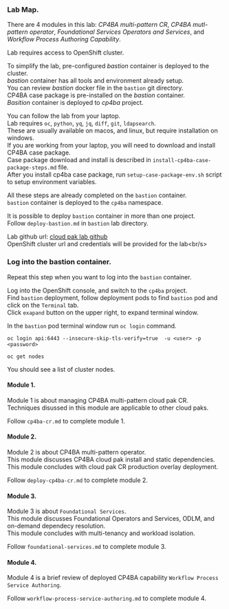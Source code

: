 ### Lab Map.

There are 4 modules in this lab: *CP4BA multi-pattern CR*, *CP4BA mutl-pattern operator*, *Foundational Services Operators and Services*, and *Workflow Process Authoring Capability*.<br/>

Lab requires access to OpenShift cluster.<br/>

To simplify the lab, pre-configured *bastion* container is deployed to the cluster.<br/>
*bastion* container has all tools and environment already setup.<br/>
You can review *bastion* docker file in the `bastion` git directory.<br/>
CP4BA case package is pre-installed on the *bastion* container.<br/>
*Basition* container is deployed to *cp4ba* project.<br/>

You can follow the lab from your laptop.<br/>
Lab requires `oc`, `python`, `yq`, `jq`, `diff`, `git`, `ldapsearch`.<br/>
These are usually available on macos, and linux, but require installation on windows.<br/>
If you are working from your laptop, you will need to download and install CP4BA case package.<br/>
Case package download and install is described in `install-cp4ba-case-package-steps.md` file.<br/>
After you install cp4ba case package, run `setup-case-package-env.sh` script to setup environment variables.<br/>

All these steps are already completed on the `bastion` container.<br/>
`bastion` container is deployed to the `cp4ba` namespace.<br/>

It is possible to deploy `bastion` container in more than one project.<br/>
Follow `deploy-bastion.md` in `bastion` lab directory.<br/>

Lab github url: [cloud pak lab github](`https://github.com/sgod1/cplab`) <br/>
OpenShift cluster url and credentials will be provided for the lab<br/s>

### Log into the bastion container.
Repeat this step when you want to log into the `bastion` container.<br/>

Log into the OpenShift console, and switch to the `cp4ba` project.<br/>
Find `bastion` deployment, follow deployment pods to find `bastion` pod and click on the `Terminal` tab.<br/>
Click `exapand` button on the upper right, to expand terminal window.<br/>

In the `bastion` pod terminal window run `oc login` command.
```
oc login api:6443 --insecure-skip-tls-verify=true  -u <user> -p <password>
```
```
oc get nodes
```
You should see a list of cluster nodes.<br/>

#### Module 1.
Module 1 is about managing CP4BA multi-pattern cloud pak CR.<br/> 
Techniques disussed in this module are applicable to other cloud paks.<br/>

Follow `cp4ba-cr.md` to complete module 1.<br/>

#### Module 2.
Module 2 is about CP4BA multi-pattern operator.<br/>
This module discusses CP4BA cloud pak install and static dependencies.<br/>
This module concludes with cloud pak CR production overlay deployment.<br/>

Follow `deploy-cp4ba-cr.md` to complete module 2.<br/>

#### Module 3.
Module 3 is about `Foundational Services`.<br/>
This module discusses Foundational Operators and Services, ODLM, and on-demand dependecy resolution.<br/>
This module concludes with multi-tenancy and workload isolation.<br/>

Follow `foundational-services.md` to complete module 3.<br/>

#### Module 4.
Module 4 is a brief review of deployed CP4BA capability `Workflow Process Service Authoring`.<br/>

Follow `workflow-process-service-authoring.md` to complete module 4.<br/>
